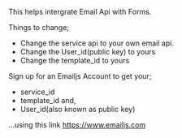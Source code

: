 This helps intergrate Email Api with Forms.

Things to change;
- Change the service api to your own email api.
- Change the User_id(public key) to yours
- Change the template_id to yours

Sign up for an Emailjs Account to get your;
- service_id
- template_id and,
- User_id(also known as public key)

...using this link https://www.emailjs.com